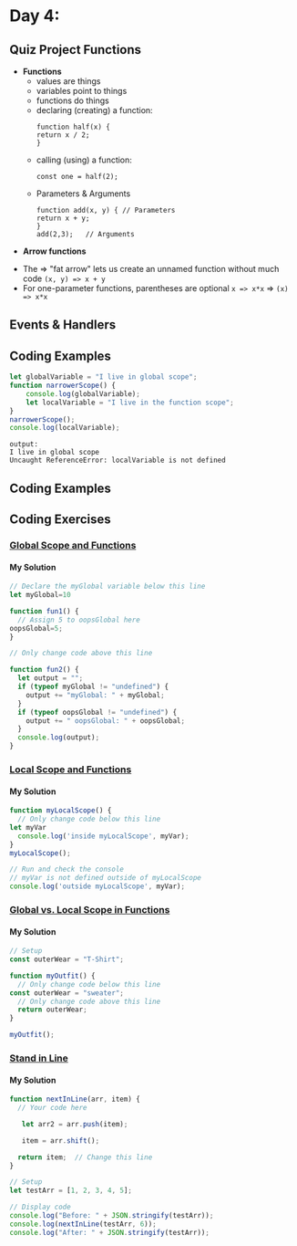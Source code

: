 
# Day 4: 
## Quiz Project Functions
* **Functions**
  - values are things
  - variables point to things
  - functions do things
  - declaring (creating) a function:
    ```
    function half(x) {
    return x / 2;
    }
    ```
  - calling (using) a function:
    ```
    const one = half(2);
    ```
  - Parameters & Arguments
    ```
    function add(x, y) { // Parameters
    return x + y;
    }
    add(2,3);   // Arguments
    ```
 * **Arrow functions**
  - The => "fat arrow" lets us create an unnamed function without much code `(x, y) => x + y`
  - For one-parameter functions, parentheses are optional `x => x*x` => `(x) => x*x`
  
## Events & Handlers





## Coding Examples

```javascript
let globalVariable = "I live in global scope"; 
function narrowerScope() {
    console.log(globalVariable);
    let localVariable = "I live in the function scope";
}
narrowerScope();
console.log(localVariable);
```
```
output:
I live in global scope
Uncaught ReferenceError: localVariable is not defined
```




## Coding Examples






## Coding Exercises

### [Global Scope and Functions](https://www.freecodecamp.org/learn/javascript-algorithms-and-data-structures/basic-javascript/global-scope-and-functions)

#### My Solution


```javascript
// Declare the myGlobal variable below this line
let myGlobal=10

function fun1() {
  // Assign 5 to oopsGlobal here
oopsGlobal=5;
}

// Only change code above this line

function fun2() {
  let output = "";
  if (typeof myGlobal != "undefined") {
    output += "myGlobal: " + myGlobal;
  }
  if (typeof oopsGlobal != "undefined") {
    output += " oopsGlobal: " + oopsGlobal;
  }
  console.log(output);
}

```

### [Local Scope and Functions](https://www.freecodecamp.org/learn/javascript-algorithms-and-data-structures/basic-javascript/local-scope-and-functions)

#### My Solution


```javascript
function myLocalScope() {
  // Only change code below this line
let myVar
  console.log('inside myLocalScope', myVar);
}
myLocalScope();

// Run and check the console
// myVar is not defined outside of myLocalScope
console.log('outside myLocalScope', myVar);

```

### [Global vs. Local Scope in Functions](https://www.freecodecamp.org/learn/javascript-algorithms-and-data-structures/basic-javascript/global-vs--local-scope-in-functions)
#### My Solution


```javascript
// Setup
const outerWear = "T-Shirt";

function myOutfit() {
  // Only change code below this line
const outerWear = "sweater";
  // Only change code above this line
  return outerWear;
}

myOutfit();
```

### [Stand in Line](https://www.freecodecamp.org/learn/javascript-algorithms-and-data-structures/basic-javascript/stand-in-line)
#### My Solution


```javascript
function nextInLine(arr, item) {
  // Your code here

   let arr2 = arr.push(item);

   item = arr.shift();

  return item;  // Change this line
}

// Setup
let testArr = [1, 2, 3, 4, 5];

// Display code
console.log("Before: " + JSON.stringify(testArr));
console.log(nextInLine(testArr, 6));
console.log("After: " + JSON.stringify(testArr));

```

